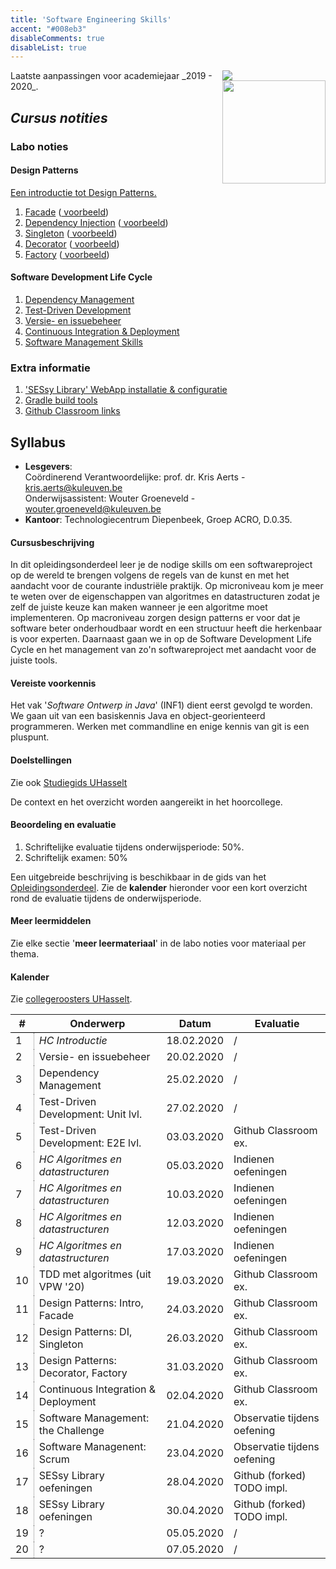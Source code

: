 ```yaml
---
title: 'Software Engineering Skills'
accent: "#008eb3"
disableComments: true
disableList: true
---
```


<span style="float: right;">
    <img src="/img/kul.svg" /><br/>
    <img src="/img/uhasselt.svg" style="width: 165px;"/>
</span>
Laatste aanpassingen voor academiejaar _2019 - 2020_.

## _Cursus notities_

### Labo noties

#### Design Patterns

[Een introductie tot Design Patterns.](/teaching/ses/patterns)

1. [Facade](/teaching/ses/facade) ([<i class='fa fa-github'></i> voorbeeld](https://github.com/KULeuven-Diepenbeek/ses-patterns-facade-template))
2. [Dependency Injection](/teaching/ses/di) ([<i class='fa fa-github'></i> voorbeeld](https://github.com/KULeuven-Diepenbeek/ses-patterns-di-template))
3. [Singleton](/teaching/ses/singleton) ([<i class='fa fa-github'></i> voorbeeld](https://github.com/KULeuven-Diepenbeek/ses-patterns-singleton-template))
4. [Decorator](/teaching/ses/decorator) ([<i class='fa fa-github'></i> voorbeeld](https://github.com/KULeuven-Diepenbeek/ses-patterns-decorator-template))
5. [Factory](/teaching/ses/factory) ([<i class='fa fa-github'></i> voorbeeld](https://github.com/KULeuven-Diepenbeek/ses-patterns-factory-template))

#### Software Development Life Cycle

1. [Dependency Management](/teaching/ses/dependency-management)
2. [Test-Driven Development](/teaching/ses/tdd)
3. [Versie- en issuebeheer](/teaching/ses/versiebeheer)
4. [Continuous Integration &amp; Deployment](/teaching/ses/ci)
5. [Software Management Skills](/teaching/ses/management)

### Extra informatie

1. ['SESsy Library' WebApp installatie & configuratie](/teaching/ses/sessy)
2. [Gradle build tools](/teaching/ses/gradle)
3. [<i class='fa fa-github'></i> Github Classroom links](/teaching/ses/github-classroom)

## Syllabus

- **Lesgevers**:<br/>
Coördinerend Verantwoordelijke: prof. dr. Kris Aerts - <a href="mailto:kris.aerts@kuleuven.be">kris.aerts@kuleuven.be</a><br/>
Onderwijsassistent: Wouter Groeneveld - <a href="mailto:wouter.groeneveld@kuleuven.be">wouter.groeneveld@kuleuven.be</a>
- **Kantoor**: Technologiecentrum Diepenbeek, Groep ACRO, D.0.35. 

#### Cursusbeschrijving

In dit opleidingsonderdeel leer je de nodige skills om een softwareproject op de wereld te brengen volgens de regels van de kunst en met het aandacht voor de courante industriële praktijk. Op microniveau kom je meer te weten over de eigenschappen van algoritmes en datastructuren zodat je zelf de juiste keuze kan maken wanneer je een algoritme moet implementeren. Op macroniveau zorgen design patterns er voor dat je software beter onderhoudbaar wordt en een structuur heeft die herkenbaar is voor experten. Daarnaast gaan we in op de Software Development Life Cycle en het management van zo'n softwareproject met aandacht voor de juiste tools. 

#### Vereiste voorkennis

Het vak '_Software Ontwerp in Java_' (INF1) dient eerst gevolgd te worden. We gaan uit van een basiskennis Java en object-georienteerd programmeren. Werken met commandline en enige kennis van git is een pluspunt.

#### Doelstellingen

Zie ook [Studiegids UHasselt](https://www.uhasselt.be/studiegids)
    
De context en het overzicht worden aangereikt in het hoorcollege.

#### Beoordeling en evaluatie

1. Schriftelijke evaluatie tijdens onderwijsperiode: 50%.
2. Schriftelijk examen: 50%

Een uitgebreide beschrijving is beschikbaar in de gids van het [Opleidingsonderdeel](https://uhintra03.uhasselt.be/studiegidswww/opleidingsonderdeel.aspx?a=2019&i=4083&n=4&t=01#anker31362). Zie de **kalender** hieronder voor een kort overzicht rond de evaluatie tijdens de onderwijsperiode.

#### Meer leermiddelen

Zie elke sectie '**meer leermateriaal**' in de labo noties voor materiaal per thema.

#### Kalender

Zie [collegeroosters UHasselt](http://collegeroosters.uhasselt.be).

<style>
table {
    width: 100%;
}
th {
    border-bottom: 1px solid black;
}
td:first-child {
    border-right: 1px dotted grey;
}
</style>

| \# | Onderwerp | Datum | Evaluatie |
|---|--------|-------|----------|
| 1 | _HC Introductie_ |  18.02.2020 | / |
| 2 | Versie- en issuebeheer | 20.02.2020 | / |
| 3 | Dependency Management | 25.02.2020 | / |
| 4 | Test-Driven Development: Unit lvl. | 27.02.2020 | / |
| 5 | Test-Driven Development: E2E lvl. | 03.03.2020 | Github Classroom ex. |
| 6 | _HC Algoritmes en datastructuren_ |  05.03.2020 | Indienen oefeningen |
| 7 | _HC Algoritmes en datastructuren_ |  10.03.2020 | Indienen oefeningen |
| 8 | _HC Algoritmes en datastructuren_ |  12.03.2020 | Indienen oefeningen |
| 9 | _HC Algoritmes en datastructuren_ |  17.03.2020 | Indienen oefeningen |
| 10 | TDD met algoritmes (uit VPW '20) | 19.03.2020 | Github Classroom ex. |
| 11 | Design Patterns: Intro, Facade | 24.03.2020 | Github Classroom ex. |
| 12 | Design Patterns: DI, Singleton | 26.03.2020 | Github Classroom ex. |
| 13 | Design Patterns: Decorator, Factory | 31.03.2020 | Github Classroom ex. |
| 14 | Continuous Integration & Deployment | 02.04.2020 | Github Classroom ex. |
| 15 | Software Management: the Challenge | 21.04.2020 | Observatie tijdens oefening |
| 16 | Software Managenent: Scrum | 23.04.2020 | Observatie tijdens oefening |
| 17 | SESsy Library oefeningen | 28.04.2020 | Github (forked) TODO impl. |
| 18 | SESsy Library oefeningen | 30.04.2020 | Github (forked) TODO impl. |
| 19 | ? | 05.05.2020 | / |
| 20 | ? | 07.05.2020 | / |

